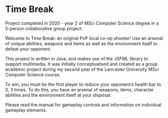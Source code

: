 # Time Break
Project completed in 2020 - year 2 of MSci Computer Science degree in a  5-person collaborative group project.

Welcome to Time Break: an original PvP local co-op shooter! Use an arsenal of unique abilities, weapons and items as well as the environment itself to defeat your opponent.

This project is written in Java, and makes use of the JSFML library to support multimedia. It was initially conceptualised and created as a group academic project during my second year of the Lancaster University MSci Computer Science course.

To win, you must be the first player to reduce your opponent’s health bar to 0, 3 times. To do this, you have an arsenal of weapons, items, character abilities and the environment itself at your disposal.

Please read the manual for gameplay controls and information on individual gameplay elements.
